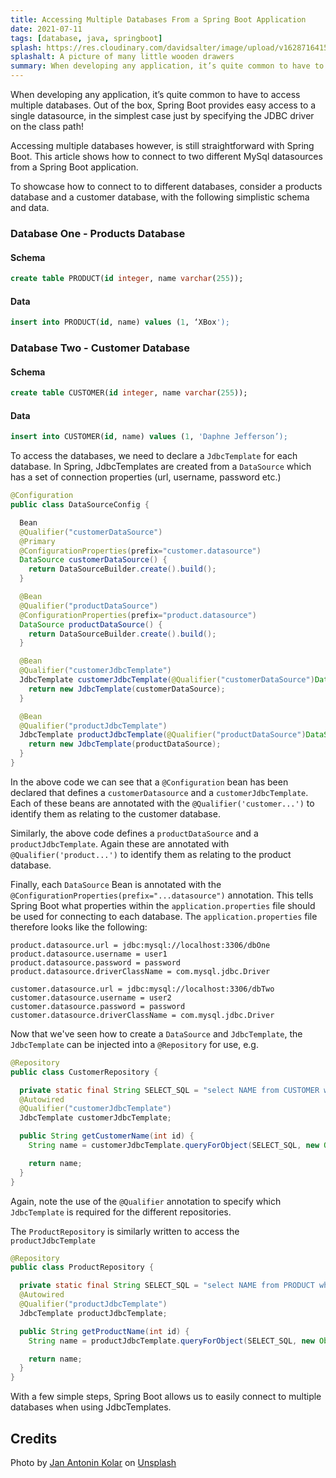 ```yaml
---
title: Accessing Multiple Databases From a Spring Boot Application
date: 2021-07-11
tags: [database, java, springboot]
splash: https://res.cloudinary.com/davidsalter/image/upload/v1628716415/0__O6IcRxOYfU2xiiD_pnjge8.jpg
splashalt: A picture of many little wooden drawers
summary: When developing any application, it’s quite common to have to access multiple databases. Out of the box, Spring Boot provides easy access to a single datasource, in the simplest case just by specifying the JDBC driver on the class path!
---
```


When developing any application, it’s quite common to have to access multiple databases. Out of the box, Spring Boot provides easy access to a single datasource, in the simplest case just by specifying the JDBC driver on the class path!

Accessing multiple databases however, is still straightforward with Spring Boot. This article shows how to connect to two different MySql datasources from a Spring Boot application.

To showcase how to connect to to different databases, consider a products database and a customer database, with the following simplistic schema and data.

### Database One - Products Database

#### Schema

```sql
create table PRODUCT(id integer, name varchar(255));
```

#### Data

```sql
insert into PRODUCT(id, name) values (1, ‘XBox');
```

### Database Two - Customer Database

#### Schema

```sql
create table CUSTOMER(id integer, name varchar(255));
```

#### Data

```sql
insert into CUSTOMER(id, name) values (1, 'Daphne Jefferson’);
```

To access the databases, we need to declare a `JdbcTemplate` for each database. In Spring, JdbcTemplates are created from a `DataSource` which has a set of connection properties (url, username, password etc.)

```java
@Configuration
public class DataSourceConfig {

  Bean
  @Qualifier("customerDataSource")
  @Primary
  @ConfigurationProperties(prefix="customer.datasource")
  DataSource customerDataSource() {
    return DataSourceBuilder.create().build();
  }

  @Bean
  @Qualifier("productDataSource")
  @ConfigurationProperties(prefix="product.datasource")
  DataSource productDataSource() {
    return DataSourceBuilder.create().build();
  }

  @Bean
  @Qualifier("customerJdbcTemplate")
  JdbcTemplate customerJdbcTemplate(@Qualifier("customerDataSource")DataSource customerDataSource) {
    return new JdbcTemplate(customerDataSource);
  }

  @Bean
  @Qualifier("productJdbcTemplate")
  JdbcTemplate productJdbcTemplate(@Qualifier("productDataSource")DataSource productDataSource) {
    return new JdbcTemplate(productDataSource);
  }
}
```

In the above code we can see that a `@Configuration` bean has been declared that defines a `customerDatasource` and a `customerJdbcTemplate`. Each of these beans are annotated with the `@Qualifier('customer...')` to identify them as relating to the customer database.

Similarly, the above code defines a `productDataSource` and a `productJdbcTemplate`. Again these are annotated with `@Qualifier('product...')` to identify them as relating to the product database.

Finally, each `DataSource` Bean is annotated with the `@ConfigurationProperties(prefix="...datasource")` annotation. This tells Spring Boot what properties within the `application.properties` file should be used for connecting to each database. The `application.properties` file therefore looks like the following:

```properties
product.datasource.url = jdbc:mysql://localhost:3306/dbOne
product.datasource.username = user1
product.datasource.password = password
product.datasource.driverClassName = com.mysql.jdbc.Driver

customer.datasource.url = jdbc:mysql://localhost:3306/dbTwo
customer.datasource.username = user2
customer.datasource.password = password
customer.datasource.driverClassName = com.mysql.jdbc.Driver
```

Now that we've seen how to create a `DataSource` and `JdbcTemplate`, the `JdbcTemplate` can be injected into a `@Repository` for use, e.g.

```java
@Repository
public class CustomerRepository {

  private static final String SELECT_SQL = "select NAME from CUSTOMER where ID=?";
  @Autowired
  @Qualifier("customerJdbcTemplate")
  JdbcTemplate customerJdbcTemplate;

  public String getCustomerName(int id) {
    String name = customerJdbcTemplate.queryForObject(SELECT_SQL, new Object[] {id}, String.class);

    return name;
  }
}
```

Again, note the use of the `@Qualifier` annotation to specify which `JdbcTemplate` is required for the different repositories.

The `ProductRepository` is similarly written to access the `productJdbcTemplate`

```java
@Repository
public class ProductRepository {

  private static final String SELECT_SQL = "select NAME from PRODUCT where ID=?";
  @Autowired
  @Qualifier("productJdbcTemplate")
  JdbcTemplate productJdbcTemplate;

  public String getProductName(int id) {
    String name = productJdbcTemplate.queryForObject(SELECT_SQL, new Object[] {id}, String.class);

    return name;
  }
}
```

With a few simple steps, Spring Boot allows us to easily connect to multiple databases when using JdbcTemplates.

## Credits

Photo by [Jan Antonin Kolar](https://unsplash.com/@jankolar?utm_source=medium&utm_medium=referral) on [Unsplash](https://unsplash.com/?utm_source=medium&utm_medium=referral)
